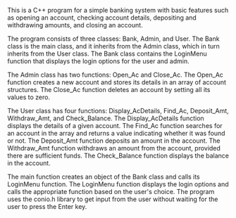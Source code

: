 This is a C++ program for a simple banking system with basic features such as opening an account, checking account details, depositing and withdrawing amounts, and closing an account.

The program consists of three classes: Bank, Admin, and User. The Bank class is the main class, and it inherits from the Admin class, which in turn inherits from the User class. The Bank class contains the LoginMenu function that displays the login options for the user and admin.

The Admin class has two functions: Open_Ac and Close_Ac. The Open_Ac function creates a new account and stores its details in an array of account structures. The Close_Ac function deletes an account by setting all its values to zero.

The User class has four functions: Display_AcDetails, Find_Ac, Deposit_Amt, Withdraw_Amt, and Check_Balance. The Display_AcDetails function displays the details of a given account. The Find_Ac function searches for an account in the array and returns a value indicating whether it was found or not. The Deposit_Amt function deposits an amount in the account. The Withdraw_Amt function withdraws an amount from the account, provided there are sufficient funds. The Check_Balance function displays the balance in the account.

The main function creates an object of the Bank class and calls its LoginMenu function. The LoginMenu function displays the login options and calls the appropriate function based on the user's choice. The program uses the conio.h library to get input from the user without waiting for the user to press the Enter key.
